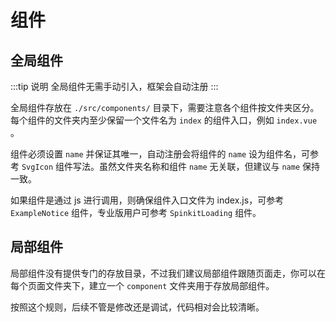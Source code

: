 # 组件

## 全局组件

:::tip 说明
全局组件无需手动引入，框架会自动注册
:::

全局组件存放在 `./src/components/` 目录下，需要注意各个组件按文件夹区分。每个组件的文件夹内至少保留一个文件名为 `index` 的组件入口，例如 `index.vue` 。

组件必须设置 `name` 并保证其唯一，自动注册会将组件的 `name` 设为组件名，可参考 `SvgIcon` 组件写法。虽然文件夹名称和组件 `name` 无关联，但建议与 `name` 保持一致。

如果组件是通过 js 进行调用，则确保组件入口文件为 index.js，可参考 `ExampleNotice` 组件，专业版用户可参考 `SpinkitLoading` 组件。

## 局部组件

局部组件没有提供专门的存放目录，不过我们建议局部组件跟随页面走，你可以在每个页面文件夹下，建立一个 `component` 文件夹用于存放局部组件。

按照这个规则，后续不管是修改还是调试，代码相对会比较清晰。